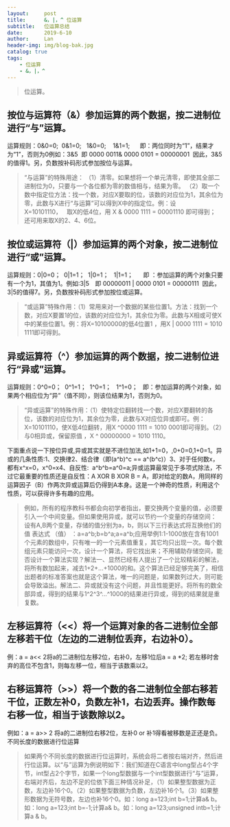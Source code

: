 ```yaml
---
layout:     post
title:      &，|，^ 位运算
subtitle:   位运算总结
date:       2019-6-10
author:     Lan
header-img: img/blog-bak.jpg
catalog: true
tags:
    - 位运算
    - &，|，^
---
```

>位运算。

## 按位与运算符（&）参加运算的两个数据，按二进制位进行“与”运算。

运算规则：0&0=0;  0&1=0;   1&0=0;    1&1=1;     
即：两位同时为“1”，结果才为“1”，否则为0例如：3&5  即 0000 0011& 0000 0101 = 00000001  因此，3&5的值得1。另，负数按补码形式参加按位与运算。

>“与运算”的特殊用途：
（1）清零。如果想将一个单元清零，即使其全部二进制位为0，只要与一个各位都为零的数值相与，结果为零。
（2）取一个数中指定位方法：找一个数，对应X要取的位，该数的对应位为1，其余位为零，此数与X进行“与运算”可以得到X中的指定位。例：设X=10101110，   取X的低4位，用 X & 0000 1111 = 00001110 即可得到；   
还可用来取X的2、4、6位。

## 按位或运算符（|）参加运算的两个对象，按二进制位进行“或”运算。

运算规则：0|0=0；  0|1=1；  1|0=1；   1|1=1；     
即 ：参加运算的两个对象只要有一个为1，其值为1。例如:3|5　即 00000011 | 0000 0101 = 00000111  因此，3|5的值得7。另，负数按补码形式参加按位或运算。

>“或运算”特殊作用：（1）常用来对一个数据的某些位置1。方法：找到一个数，对应X要置1的位，该数的对应位为1，其余位为零。此数与X相或可使X中的某些位置1。例：将X=10100000的低4位置1 ，用X | 0000 1111 = 1010 1111即可得到。

## 异或运算符（^）参加运算的两个数据，按二进制位进行“异或”运算。
运算规则：0^0=0；  0^1=1；  1^0=1；   1^1=0；   即：参加运算的两个对象，如果两个相应位为“异”（值不同），则该位结果为1，否则为0。

>“异或运算”的特殊作用：（1）使特定位翻转找一个数，对应X要翻转的各位，该数的对应位为1，其余位为零，此数与X对应位异或即可。例：X=10101110，使X低4位翻转，用X ^0000 1111 = 1010 0001即可得到。（2）与0相异或，保留原值 ，X ^ 00000000 = 1010 1110。

下面重点说一下按位异或,异或其实就是不进位加法,如1+1=0，,0+0=0,1+0=1。异或的几条性质:1、交换律2、结合律（即(a^b)^c == a^(b^c)）3、对于任何数x，都有x^x=0，x^0=x4、自反性:  a^b^b=a^0=a;异或运算最常见于多项式除法，不过它最重要的性质还是自反性：A XOR B XOR B = A，即对给定的数A，用同样的运算因子（B）作两次异或运算后仍得到A本身。这是一个神奇的性质，利用这个性质，可以获得许多有趣的应用。

>例如，所有的程序教科书都会向初学者指出，要交换两个变量的值，必须要引入一个中间变量。但如果使用异或，就可以节约一个变量的存储空间： 设有A,B两个变量，存储的值分别为a，b，则以下三行表达式将互换他们的值 表达式 （值） ：a=a^b;b=b^a;a=a^b;应用举例1:1-1000放在含有1001个元素的数组中，只有唯一的一个元素值重复，其它均只出现一次。每个数组元素只能访问一次，设计一个算法，将它找出来；不用辅助存储空间，能否设计一个算法实现？解法一、显然已经有人提出了一个比较精彩的解法，将所有数加起来，减去1+2+...+1000的和。这个算法已经足够完美了，相信出题者的标准答案也就是这个算法，唯一的问题是，如果数列过大，则可能会导致溢出。解法二、异或就没有这个问题，并且性能更好。将所有的数全部异或，得到的结果与1^2^3^...^1000的结果进行异或，得到的结果就是重复数。

## 左移运算符（<<）将一个运算对象的各二进制位全部左移若干位（左边的二进制位丢弃，右边补0）。

例：a = a<< 2将a的二进制位左移2位，右补0，左移1位后a = a *2; 若左移时舍弃的高位不包含1，则每左移一位，相当于该数乘以2。

## 右移运算符（>>）将一个数的各二进制位全部右移若干位，正数左补0，负数左补1，右边丢弃。操作数每右移一位，相当于该数除以2。

例如：a = a>> 2 将a的二进制位右移2位，左补0 or 补1得看被移数是正还是负。不同长度的数据进行位运算

>如果两个不同长度的数据进行位运算时，系统会将二者按右端对齐，然后进行位运算。以“与”运算为例说明如下：我们知道在C语言中long型占4个字节，int型占2个字节，如果一个long型数据与一个int型数据进行“与”运算，右端对齐后，左边不足的位依下面三种情况补足，（1）如果整型数据为正数，左边补16个0。（2）如果整型数据为负数，左边补16个1。（3）如果整形数据为无符号数，左边也补16个0。如：long a=123;int b=1;计算a& b。如：long a=123;int b=-1;计算a& b。如：long a=123;unsigned intb=1;计算a & b。


